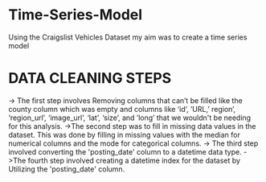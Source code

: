 # Time-Series-Model
Using the Craigslist Vehicles Dataset my aim was to create a time series model

# DATA CLEANING STEPS
-> The first step involves Removing columns that can’t be filled like the county column which was empty and columns like ‘id’, ’URL,’ region’, ‘region_url’, ‘image_url’, ‘lat’, 
‘size’, and ’long’ that we wouldn't be needing for this analysis.
->The second step was to fill in missing data values in the dataset. This was done by filling in missing values with the median for numerical columns and the mode for categorical 
columns.
-> The third step involved converting the 'posting_date' column to a datetime data type.
->The fourth step involved creating a datetime index for the dataset by Utilizing the 'posting_date' column. 
